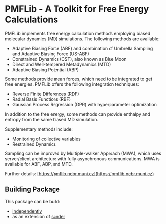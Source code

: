 # PMFLib - A Toolkit for Free Energy Calculations
PMFLib implements free energy calculation methods employing biased molecular dynamics (MD) simulations. The following methods are available:
* Adaptive Biasing Force (ABF) and combination of Umbrella Sampling and Adaptive Biasing Force (US-ABF)
* Constrained Dynamics (CST), also known as Blue Moon
* Direct and Well-tempered Metadynamics (MTD)
* Adaptive Biasing Potential (ABP)

Some methods provide mean forces, which need to be integrated to get free energies. PMFLib offers the following integration techniques:
* Reverse Finite Differences (RDF)
* Radial Basis Functions (RBF)
* Gaussian Process Regression (GPR) with hyperparameter optimization

In addition to the free energy, some methods can provide enthalpy and entropy from the same biased MD simulation.

Supplementary  methods include:
* Monitoring of collective variables
* Restrained Dynamics

Sampling can be improved by Multiple-walker Approach (MWA), which uses server/client architecture with fully asynchronous communications.
MWA is available for ABF, ABP, and MTD.

Further details: [https://pmflib.ncbr.muni.cz](https://pmflib.ncbr.muni.cz)

## Building Package
This package can be build:
* [independently](https://github.com/kulhanek/pmflib-build)
* as an extension of [sander](https://github.com/kulhanek/sander-pmf-build)
